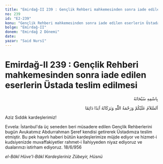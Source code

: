```yaml
---
title: "Emirdağ-II 239 : Gençlik Rehberi mahkemesinden sonra iade edilen eserlerin Üstada teslim edilmesi"
no: 239
id: "E2-239"
konu: "Gençlik Rehberi mahkemesinden sonra iade edilen eserlerin Üstada teslim edilmesi"
bolge: "Emirdağ-II"
donem: "Emirdağ 2 Dönemi"
date: 
yazar: "Said Nursî"
---
```


# Emirdağ-II 239 : Gençlik Rehberi mahkemesinden sonra iade edilen eserlerin Üstada teslim edilmesi

<p class="arabic" dir="rtl" title="Meal: “Her türlü noksan sıfatlardan yüce olan Allah’ın adıyla.”">بِاسْمِهِ سُبْحَانَهُ</p>

<p class="arabic" dir="rtl" title="Meal: “Allah’ın selâmı, rahmeti ve bereketleri, ebedî ve dâimî olarak üzerinize olsun.”">اَلسَّلاَمُ عَلَيْكُمْ وَرَحْمَةُ اللّٰهِ وَبَرَكَاتُهُ اَبَدًا دَائِمًا</p>

Aziz Sıddık kardeşlerimiz!

Evvela: İstanbul'da üç seneden beri müsadere edilen Gençlik Rehberlerini bugün Avukatımız Abdurrahman Şeref kendisi getirerek Üstadımıza teslim etmiştir. Bu pek hayırlı haberi bütün kardeşlerimize müjde ediyor ve hizmet-i kudsiyenizde muvaffakiyetler rahmet-i İlahiyyeden niyaz ediyoruz ve dualarınızı istirham ediyoruz. 18/6/956

*el-Bâkî Hüve’l-Bâkî*
*Kardeşleriniz*
*Zübeyir, Hüsnü*
